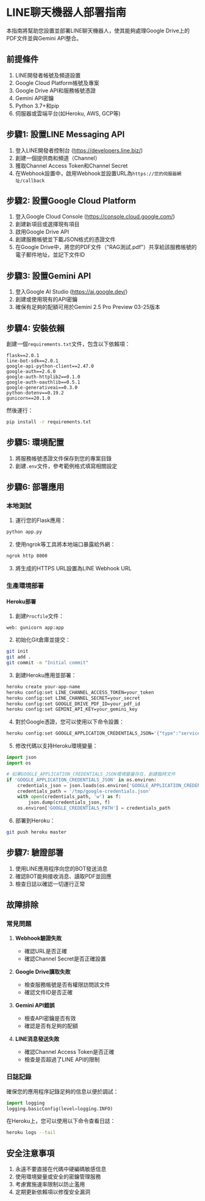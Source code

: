 # LINE聊天機器人部署指南

本指南將幫助您設置並部署LINE聊天機器人，使其能夠處理Google Drive上的PDF文件並與Gemini API整合。

## 前提條件

1. LINE開發者帳號及頻道設置
2. Google Cloud Platform帳號及專案
3. Google Drive API和服務帳號憑證
4. Gemini API密鑰
5. Python 3.7+和pip
6. 伺服器或雲端平台(如Heroku, AWS, GCP等)

## 步驟1: 設置LINE Messaging API

1. 登入LINE開發者控制台 (https://developers.line.biz/)
2. 創建一個提供商和頻道（Channel）
3. 獲取Channel Access Token和Channel Secret
4. 在Webhook設置中，啟用Webhook並設置URL為`https://您的伺服器網址/callback`

## 步驟2: 設置Google Cloud Platform

1. 登入Google Cloud Console (https://console.cloud.google.com/)
2. 創建新項目或選擇現有項目
3. 啟用Google Drive API
4. 創建服務帳號並下載JSON格式的憑證文件
5. 在Google Drive中，將您的PDF文件（"RAG測試.pdf"）共享給該服務帳號的電子郵件地址，並記下文件ID

## 步驟3: 設置Gemini API

1. 登入Google AI Studio (https://ai.google.dev/)
2. 創建或使用現有的API密鑰
3. 確保有足夠的配額可用於Gemini 2.5 Pro Preview 03-25版本

## 步驟4: 安裝依賴

創建一個`requirements.txt`文件，包含以下依賴項：

```
flask==2.0.1
line-bot-sdk==2.0.1
google-api-python-client==2.47.0
google-auth==2.6.0
google-auth-httplib2==0.1.0
google-auth-oauthlib==0.5.1
google-generativeai==0.3.0
python-dotenv==0.19.2
gunicorn==20.1.0
```

然後運行：

```bash
pip install -r requirements.txt
```

## 步驟5: 環境配置

1. 將服務帳號憑證文件保存到您的專案目錄
2. 創建`.env`文件，參考範例格式填寫相關設定

## 步驟6: 部署應用

### 本地測試

1. 運行您的Flask應用：

```bash
python app.py
```

2. 使用ngrok等工具將本地端口暴露給外網：

```bash
ngrok http 8000
```

3. 將生成的HTTPS URL設置為LINE Webhook URL

### 生產環境部署

#### Heroku部署

1. 創建`Procfile`文件：

```
web: gunicorn app:app
```

2. 初始化Git倉庫並提交：

```bash
git init
git add .
git commit -m "Initial commit"
```

3. 創建Heroku應用並部署：

```bash
heroku create your-app-name
heroku config:set LINE_CHANNEL_ACCESS_TOKEN=your_token
heroku config:set LINE_CHANNEL_SECRET=your_secret
heroku config:set GOOGLE_DRIVE_PDF_ID=your_pdf_id
heroku config:set GEMINI_API_KEY=your_gemini_key
```

4. 對於Google憑證，您可以使用以下命令設置：

```bash
heroku config:set GOOGLE_APPLICATION_CREDENTIALS_JSON='{"type":"service_account",...}'
```

5. 修改代碼以支持Heroku環境變量：

```python
import json
import os

# 如果GOOGLE_APPLICATION_CREDENTIALS_JSON環境變量存在，創建臨時文件
if 'GOOGLE_APPLICATION_CREDENTIALS_JSON' in os.environ:
    credentials_json = json.loads(os.environ['GOOGLE_APPLICATION_CREDENTIALS_JSON'])
    credentials_path = '/tmp/google-credentials.json'
    with open(credentials_path, 'w') as f:
        json.dump(credentials_json, f)
    os.environ['GOOGLE_CREDENTIALS_PATH'] = credentials_path
```

6. 部署到Heroku：

```bash
git push heroku master
```

## 步驟7: 驗證部署

1. 使用LINE應用程序向您的BOT發送消息
2. 確認BOT能夠接收消息、讀取PDF並回應
3. 檢查日誌以確認一切運行正常

## 故障排除

### 常見問題

1. **Webhook驗證失敗**
   - 確認URL是否正確
   - 確認Channel Secret是否正確設置

2. **Google Drive讀取失敗**
   - 檢查服務帳號是否有權限訪問該文件
   - 確認文件ID是否正確

3. **Gemini API錯誤**
   - 檢查API密鑰是否有效
   - 確認是否有足夠的配額

4. **LINE消息發送失敗**
   - 確認Channel Access Token是否正確
   - 檢查是否超過了LINE API的限制

### 日誌記錄

確保您的應用程序記錄足夠的信息以便於調試：

```python
import logging
logging.basicConfig(level=logging.INFO)
```

在Heroku上，您可以使用以下命令查看日誌：

```bash
heroku logs --tail
```

## 安全注意事項

1. 永遠不要直接在代碼中硬編碼敏感信息
2. 使用環境變量或安全的密鑰管理服務
3. 考慮實施速率限制以防止濫用
4. 定期更新依賴項以修復安全漏洞

